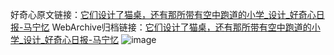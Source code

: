 好奇心原文链接：[它们设计了猫桌，还有那所带有空中跑道的小学_设计_好奇心日报-马宁忆](https://www.qdaily.com/articles/2133.html)
WebArchive归档链接：[它们设计了猫桌，还有那所带有空中跑道的小学_设计_好奇心日报-马宁忆](http://web.archive.org/web/20170531082952/http://www.qdaily.com:80/articles/2133.html)
![image](http://ww3.sinaimg.cn/large/007d5XDply1g3vbwh417xj30u041ob29)